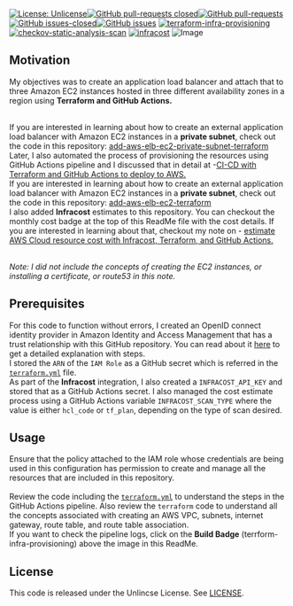 [![License: Unlicense](https://img.shields.io/badge/license-Unlicense-white.svg)](https://choosealicense.com/licenses/unlicense/)[![GitHub pull-requests closed](https://img.shields.io/github/issues-pr-closed/kunduso/add-aws-elb-ec2-terraform)](https://github.com/kunduso/add-aws-elb-ec2-terraform/pulls?q=is%3Apr+is%3Aclosed)[![GitHub pull-requests](https://img.shields.io/github/issues-pr/kunduso/add-aws-elb-ec2-terraform)](https://GitHub.com/kunduso/add-aws-elb-ec2-terraform/pull/)
[![GitHub issues-closed](https://img.shields.io/github/issues-closed/kunduso/add-aws-elb-ec2-terraform)](https://github.com/kunduso/add-aws-elb-ec2-terraform/issues?q=is%3Aissue+is%3Aclosed)[![GitHub issues](https://img.shields.io/github/issues/kunduso/add-aws-elb-ec2-terraform)](https://GitHub.com/kunduso/add-aws-elb-ec2-terraform/issues/)
[![terraform-infra-provisioning](https://github.com/kunduso/add-aws-elb-ec2-terraform/actions/workflows/terraform.yml/badge.svg)](https://github.com/kunduso/add-aws-elb-ec2-terraform/actions/workflows/terraform.yml) 
[![checkov-static-analysis-scan](https://github.com/kunduso/add-aws-elb-ec2-terraform/actions/workflows/code-scan.yml/badge.svg?branch=main)](https://github.com/kunduso/add-aws-elb-ec2-terraform/actions/workflows/code-scan.yml)
[![infracost](https://img.shields.io/endpoint?url=https://dashboard.api.infracost.io/shields/json/06af6e89-01e0-4bb5-bf85-ea19a0d3327a/repos/d7b4f62a-ed9e-4c0e-86f1-0ef3eb090cfb/branch/e9ba2997-4ca7-4a8e-9db5-8cde6e98f7fa)](https://dashboard.infracost.io/org/skundudev/repos/d7b4f62a-ed9e-4c0e-86f1-0ef3eb090cfb?tab=settings)
![Image](https://skdevops.files.wordpress.com/2023/03/72-image-1.png)
## Motivation
My objectives was to create an application load balancer and attach that to three Amazon EC2 instances hosted in three different availability zones in a region using **Terraform and GitHub Actions.**

<br />If you are interested in learning about how to create an external application load balancer with Amazon EC2 instances in a **private subnet**, check out the code in this repository: [add-aws-elb-ec2-private-subnet-terraform](https://github.com/kunduso/add-aws-elb-ec2-private-subnet-terraform)
<br />Later, I also automated the process of provisioning the resources using GitHub Actions pipeline and I discussed that in detail at -[CI-CD with Terraform and GitHub Actions to deploy to AWS.](https://skundunotes.com/2023/03/07/ci-cd-with-terraform-and-github-actions-to-deploy-to-aws/)
<br />If you are interested in learning about how to create an external application load balancer with Amazon EC2 instances in a **private subnet**, check out the code in this repository: [add-aws-elb-ec2-terraform](https://github.com/kunduso/add-aws-elb-ec2-terraform)
<br />I also added **Infracost** estimates to this repository. You can checkout the monthly cost badge at the top of this ReadMe file with the cost details. If you are interested in learning about that, checkout my note on -  [estimate AWS Cloud resource cost with Infracost, Terraform, and GitHub Actions.](https://skundunotes.com/2023/07/17/estimate-aws-cloud-resource-cost-with-infracost-terraform-and-github-actions/)

<br />*Note: I did not include the concepts of creating the EC2 instances, or installing a certificate, or route53 in this note.*

## Prerequisites
For this code to function without errors, I created an OpenID connect identity provider in Amazon Identity and Access Management that has a trust relationship with this GitHub repository. You can read about it [here](https://skundunotes.com/2023/02/28/securely-integrate-aws-credentials-with-github-actions-using-openid-connect/) to get a detailed explanation with steps.
<br />I stored the `ARN` of the `IAM Role` as a GitHub secret which is referred in the [`terraform.yml`](https://github.com/kunduso/add-aws-elb-ec2-terraform/blob/9fa61ad4792c73f233eb1dccb61c477c957d4cdb/.github/workflows/terraform.yml#L33-L38) file.
<br />As part of the **Infracost** integration, I also created a `INFRACOST_API_KEY` and stored that as a GitHub Actions secret. I also managed the cost estimate process using a GitHub Actions variable `INFRACOST_SCAN_TYPE` where the value is either `hcl_code` or `tf_plan`, depending on the type of scan desired.
## Usage
Ensure that the policy attached to the IAM role whose credentials are being used in this configuration has permission to create and manage all the resources that are included in this repository.
<br />
<br />Review the code including the [`terraform.yml`](./.github/workflows/terraform.yml) to understand the steps in the GitHub Actions pipeline. Also review the `terraform` code to understand all the concepts associated with creating an AWS VPC, subnets, internet gateway, route table, and route table association.
<br />If you want to check the pipeline logs, click on the **Build Badge** (terrform-infra-provisioning) above the image in this ReadMe.
## License
This code is released under the Unlincse License. See [LICENSE](LICENSE).
